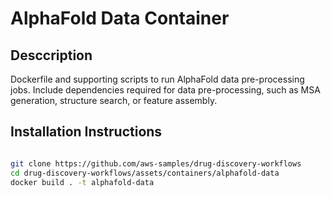 # AlphaFold Data Container

## Desccription

Dockerfile and supporting scripts to run AlphaFold data pre-processing jobs. Include dependencies required for data pre-processing, such as MSA generation, structure search, or feature assembly.

## Installation Instructions

```bash

git clone https://github.com/aws-samples/drug-discovery-workflows
cd drug-discovery-workflows/assets/containers/alphafold-data
docker build . -t alphafold-data

```
